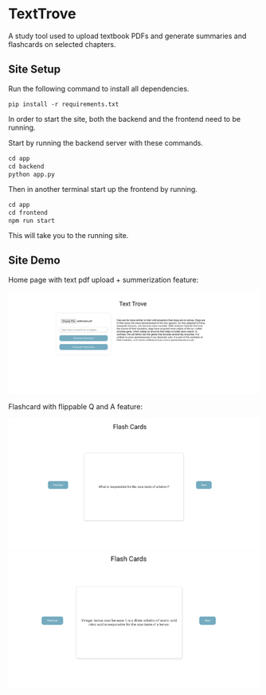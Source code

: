 # TextTrove 

A study tool used to upload textbook PDFs and generate summaries and flashcards on selected chapters. 

## Site Setup 
Run the following command to install all dependencies. 

```
pip install -r requirements.txt
```

In order to start the site, both the backend and the frontend need to be running. 

Start by running the backend server with these commands. 

```
cd app 
cd backend 
python app.py
```

Then in another terminal start up the frontend by running. 

```
cd app
cd frontend 
npm run start
```

This will take you to the running site. 

## Site Demo

Home page with text pdf upload + summerization feature: 

![img/summ.png](https://github.com/mkro298/TextTrove/blob/main/img/summ.png?raw=true)

Flashcard with flippable Q and A feature: 

![img/q.png](https://github.com/mkro298/TextTrove/blob/main/img/q.png?raw=true)
![img/a.png](https://github.com/mkro298/TextTrove/blob/main/img/a.png?raw=true)
